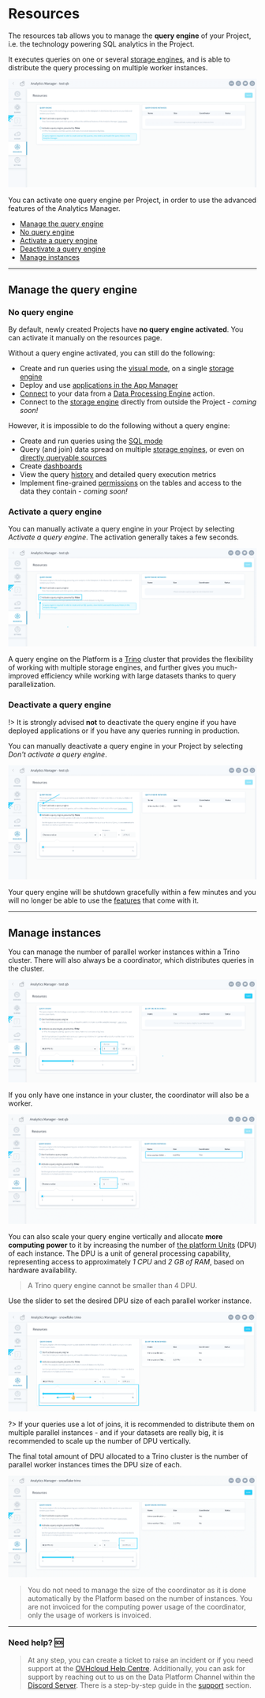 # Resources

The resources tab allows you to manage the **query engine** of your Project, i.e. the technology powering SQL analytics in the Project. 

It executes queries on one or several [storage engines](/en/product/project/storage-engine/index), and is able to distribute the query processing on multiple worker instances. 

![resources1](picts/resources-deactivated.png)

You can activate one query engine per Project, in order to use the advanced features of the Analytics Manager.

- [Manage the query engine](#manage-the-query-engine)
 - [No query engine](#no-query-engine)
 - [Activate a query engine](#activate-a-query-engine)
 - [Deactivate a query engine](#deactivate-a-query-engine)
- [Manage instances](#manage-instances)


---
## Manage the query engine

### No query engine

By default, newly created Projects have **no query engine activated**. You can activate it manually on the resources page.

Without a query engine activated, you can still do the following:
- Create and run queries using the [visual mode](/en/product/am/queries/visual), on a single [storage engine](/en/product/project/storage-engine/index)
- Deploy and use [applications in the App Manager](/en/product/app-manager/index)
- [Connect](/en/technical/sdk/dpe/index?id=the-connect-module) to your data from a [Data Processing Engine](/en/product/dpe/index) action.
- Connect to the [storage engine](/en/product/project/storage-engine/index) directly from outside the Project  - *coming soon!* 

However, it is impossible to do the following without a query engine:
- Create and run queries using the [SQL mode](/en/product/am/queries/sql) 
- Query (and join) data spread on multiple [storage engines](/en/product/project/storage-engine/index), or even on [directly queryable sources](/en/product/data-catalog/sources/index?id=make-your-data-source-directly-queryable)
- Create [dashboards](/en/product/am/dashboards/index)
- View the query [history](/en/product/am/history) and detailed query execution metrics
- Implement fine-grained [permissions](/en/product/iam/users/roles) on the tables and access to the data they contain - *coming soon!*

### Activate a query engine

You can manually activate a query engine in your Project by selecting *Activate a query engine*. The activation generally takes a few seconds.

![resources1](picts/resources-activate.png)

A query engine on the Platform is a [Trino](https://trino.io/) cluster that provides the flexibility of working with multiple storage engines, and further gives you much-improved efficiency while working with large datasets thanks to query parallelization. 


### Deactivate a query engine

!> It is strongly advised **not** to deactivate the query engine if you have deployed applications or if you have any queries running in production. 

You can manually deactivate a query engine in your Project by selecting *Don't activate a query engine*.

![resources1](picts/resources-deactivate.png)

Your query engine will be shutdown gracefully within a few minutes and you will no longer be able to use the [features](/en/product/am/resources?id=no-query-engine) that come with it. 

---
## Manage instances

You can manage the number of parallel worker instances within a Trino cluster. There will also always be a coordinator, which distributes queries in the cluster.

![resources1](picts/resources-horizontal1.png)

If you only have one instance in your cluster, the coordinator will also be a worker.

![resources1](picts/resources-horizontal2.png)

You can also scale your query engine vertically and allocate **more computing power** to it by increasing the number of [the platform Units](/en/product/billing/resources/index) (DPU) of each instance. The DPU is a unit of general processing capability, representing access to approximately *1 CPU* and *2 GB of RAM*, based on hardware availability. 

> A Trino query engine cannot be smaller than 4 DPU.

Use the slider to set the desired DPU size of each parallel worker instance. 

![dpe-fpu](picts/resources-vertical.png)

?> If your queries use a lot of joins, it is recommended to distribute them on multiple parallel instances - and if your datasets are really big, it is recommended to scale up the number of DPU vertically.

The final total amount of DPU allocated to a Trino cluster is the number of parallel worker instances times the DPU size of each.

![dpe-fpu](picts/resources-total.png)


> You do not need to manage the size of the coordinator as it is done automatically by the Platform based on the number of instances. You are not invoiced for the computing power usage of the coordinator, only the usage of workers is invoiced.

---

###  Need help? 🆘

> At any step, you can create a ticket to raise an incident or if you need support at the [OVHcloud Help Centre](https://help.ovhcloud.com/csm/fr-home?id=csm_index). Additionally, you can ask for support by reaching out to us on the Data Platform Channel within the [Discord Server](https://discord.com/channels/850031577277792286/1163465539981672559). There is a step-by-step guide in the [support](/en/support/index.md) section.
